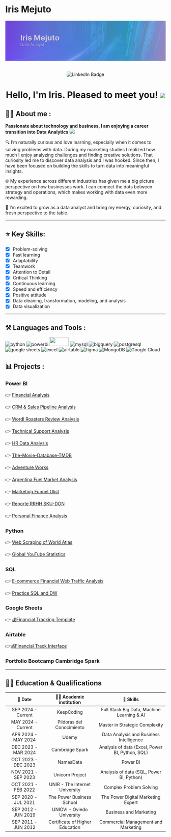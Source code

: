 # Iris Mejuto
<div id="header" align="center">
  <img decoding="async" src="https://raw.githubusercontent.com/IrisMejuto/IrisMejuto/main/Git%20hub%20cover.png" width="1200"/>
  
</div>

<div id="badges" align="center">
<img decoding="async" src="https://visitor-badge-reloaded.herokuapp.com/badge?page_id=irismejuto" alt=""/>
  
<p align="center">
  <!-- LinkedIn Badge -->
  <a href="https://www.linkedin.com/in/irismejutocrego/" style="text-decoration: none;">
    <img src="https://img.shields.io/badge/LinkedIn-0077B5?style=for-the-badge&logo=linkedin&logoColor=white" alt="LinkedIn Badge" style="margin-bottom: -4px;"/>
  </a>
  
</p>

<h1>
  Hello, I'm Iris. Pleased to meet you!
  <img decoding="async" src="https://media.giphy.com/media/hvRJCLFzcasrR4ia7z/giphy.gif" width="30px"/>
</h1>


 <div id="header" align="left">

## :woman_technologist: About me :

**Passionate about technology and business, I am enjoying a career transition into Data Analytics** <img decoding="async" src="https://media.giphy.com/media/WUlplcMpOCEmTGBtBW/giphy.gif" width="30">

🔍 I’m naturally curious and love learning, especially when it comes to solving problems with data. 
During my marketing studies  I realized how much I enjoy analyzing challenges and finding creative solutions. That curiosity led me to discover data analysis and I was hooked. 
Since then, I have been focused on building the skills to turn data into meaningful insights.

🌐 My experience across different industries has given me a big picture perspective on how businesses work. I can connect the dots between strategy and operations, which makes working with data even more rewarding.

💼 I’m excited to grow as a data analyst and bring my energy, curiosity, and fresh perspective to the table. 


---

## ⭐ Key Skills:
- [x] Problem-solving 
- [x] Fast learning
- [x] Adaptability
- [x] Teamwork
- [x] Attention to Detail
- [x] Critical Thinking
- [x] Continuous learning
- [x] Speed and efficiency
- [x] Positive attitude
- [x] Data cleaning, transformation, modeling, and analysis
- [x] Data visualization

---

## ⚒️ Languages and Tools :

<div id="header" align="left">
  <img decoding="async" src="https://img.shields.io/badge/Python-3B77A7?style=for-the-badge&logo=python&logoColor=white" alt="python"/>
  <img decoding="async" src="https://img.shields.io/badge/Power_BI-ECA000?style=for-the-badge&logo=Power-BI&logoColor=white" alt="powerbi"/>
  <img decoding="async" src="https://img.shields.io/badge/R-276DC3?style=for-the-badge&logo=r&logoColor=white" width="60" height="28"/>
  <img decoding="async" src="https://img.shields.io/badge/MySQL-42759C?style=for-the-badge&logo=mysql&logoColor=white" alt="mysql"/>
  <img decoding="async" src="https://img.shields.io/badge/BigQuery-4285F4?style=for-the-badge&logo=google-cloud&logoColor=white" alt="bigquery"/>
  <img decoding="async" src="https://img.shields.io/badge/PostgreSQL-336791?style=for-the-badge&logo=postgresql&logoColor=white" alt="postgresql"/>
  <img decoding="async" src="https://img.shields.io/badge/Google_Sheets-00AC47?style=for-the-badge&logo=google-sheets&logoColor=white" alt="google sheets"/>
  <img decoding="async" src="https://img.shields.io/badge/Microsoft_Excel-217346?style=for-the-badge&logo=microsoft-excel&logoColor=white" alt="excel"/>
  <img src="https://img.shields.io/badge/Airtable-39CAFF?style=for-the-badge&logo=airtable&logoColor=white" alt="airtable"/>  
  <img decoding="async" src="https://img.shields.io/badge/Figma-F76D5E?style=for-the-badge&logo=figma&logoColor=white" alt="figma"/>
  <img decoding="async" src="https://img.shields.io/badge/MongoDB-00A246?style=for-the-badge&logo=mongodb&logoColor=white" alt="MongoDB"/>
  <img decoding="async" src="https://img.shields.io/badge/Google%20Cloud-4285F4?style=for-the-badge&logo=google-cloud&logoColor=white" alt="Google Cloud"/>






</div>



## 📊 Projects :


<h3 id="power-bi">Power BI</h3>

👉 [Financial Analysis](https://github.com/IrisMejuto/Financial-Analysis-/blob/main/README.md)

👉 [CRM & Sales Pipeline Analysis](https://github.com/IrisMejuto/CRM-and-Sales-Pipeline-Analysis)

👉 [Wordl Roasters Review Analysis](https://github.com/IrisMejuto/Wordl-Roasters-Review-Analysis/blob/main/README.md)

👉 [Technical Support Analysis](https://github.com/IrisMejuto/Technical-Support-Analysis/blob/main/README.md)

👉 [HR Data Analysis](https://github.com/IrisMejuto/HR-Data-Analysis/tree/main)

👉 [The-Movie-Database-TMDB](https://github.com/IrisMejuto/The-Movie-Database-TMDB/blob/main/README.md)

👉 [Adventure Works](https://github.com/Siri0cra/Adventure-Works)

👉 [Argentina Fuel Market Analysis](https://github.com/IrisMejuto/Argentina-Fuel-Market-Analysis.git)

👉 [Marketing Funnel Olist](https://github.com/IrisMejuto/Olist-Marketing-Funnel)

👉 [Reporte RRHH SKU-DON](https://github.com/IrisMejuto/Human-Resources-SKU-DON)

👉 [Personal Finance Analysis](https://github.com/IrisMejuto/Personal-Finance-Analysis/tree/main)





<h3 id="python">Python</h3>

👉 [Web Scraping of World Atlas](https://github.com/IrisMejuto/Web-Scraping-of-World-Atlas/blob/main/README.md)

👉 [Global YouTube Statistics](https://github.com/IrisMejuto/Global-YouTube-Statistics/tree/main)

<h3 id="SQL">SQL</h3>

👉 [E-commerce Financial Web Traffic Analysis](https://github.com/IrisMejuto/E-commerce-Financial-Web-Traffic-Analysis)

👉 [Practice SQL and DW](https://github.com/IrisMejuto/Practice-SQL-and-DW/blob/main/README.md)

<h3 id="google-sheets">Google Sheets</h3>

👉 [💰Financial Tracking Template](https://github.com/IrisMejuto/-Financial-Tracking-)

<h3 id="airtable">Airtable</h3>

👉[💰Financial Track Interface](https://airtable.com/invite/l?inviteId=inv0TlyGracg9qf1l&inviteToken=253674d76a8cf38a57cb57eb87c462673c571b0fcc694f833898541bdced6a75&utm_medium=email&utm_source=product_team&utm_content=transactional-alerts)

<h3 id="microsoft-excel">Portfolio Bootcamp Cambridge Spark</h3>
 

---

## 👨‍🎓 Education & Qualifications

| 📅 Date                | 👨‍🎓 Academic institution             | 🚀 Skills
|  :---:  |  :---:   | :---:  | 
| SEP 2024 - Current  | KeepCoding                       | Full Stack Big Data, Machine Learning & AI |
| MAY 2024 - Current  | Pildoras del Conocimiento        | Master in Strategic Complexity |
| APR 2024 - MAY 2024 | Udemy                            | Data Analysis and Business Intelligence |
| DEC 2023 - MAR 2024 | Cambridge Spark                  | Analysis of data (Excel, Power BI, Python, SQL) |
| OCT 2023 - DEC 2023 | NamasData                        | Power BI |
| NOV 2021 - SEP 2023 | Unicorn Project                  | Analysis of data (SQL, Power BI, Python) |
| OCT 2021 - FEB 2022 | UNIR - The Internet University   | Complex Problem Solving |
| SEP 2020 - JUL 2021 | The Power Business School        | The Power Digital Marketing Expert |
| SEP 2012 - JUN 2019 | UNIOVI - Oviedo University       | Business and Marketing |
| SEP 2011 - JUN 2012 | Certificate of Higher Education  |Commercial Management and Marketing |
